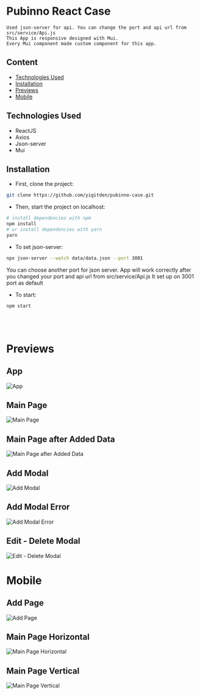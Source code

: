 # Pubinno React Case
    Used json-server for api. You can change the port and api url from src/service/Api.js
    This App is responsive designed with Mui.
    Every Mui component made custom component for this app.
   
## Content

- [Technologies Used](#technologies-used)
- [Installation](#installation)
- [Previews](#previews) 
- [Mobile](#mobile) 

## Technologies Used

- ReactJS 
- Axios
- Json-server
- Mui

## Installation

- First, clone the project:

```sh
git clone https://github.com/yigitden/pubinno-case.git
```

- Then, start the project on localhost:

```bash
# install dependencies with npm
npm install
# or install dependencies with yarn
yarn
```

- To set json-server:

```bash
npx json-server --watch data/data.json --port 3001
```

You can choose another port for json server. App will work correctly after you changed your port and api url from src/service/Api.js
It set up on 3001 port as default

- To start:

```bash
npm start
```
<br>
<br>

# Previews
 

## App

![App](previews/app.gif)

## Main Page

![Main Page](previews/main_page.png)

## Main Page after Added Data
![Main Page after Added Data](previews/snackbar_main_page.png) 

## Add Modal

![Add Modal](previews/add_modal.png)

## Add Modal Error

![Add Modal Error](previews/add_modal_error.png)

## Edit - Delete Modal

![Edit - Delete Modal](previews/edit_delete_modal.png)

# Mobile
 

## Add Page

![Add Page](previews/mobile_add_page.png)

## Main Page Horizontal

![Main Page Horizontal](previews/mobile_main_page_horizontal.png)

## Main Page Vertical
![Main Page Vertical](previews/mobile_main_page_vertical.png) 